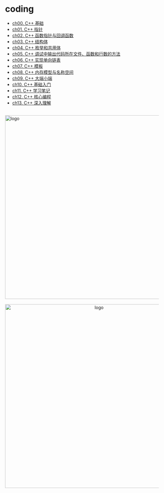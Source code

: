 # coding

-   [ch00. C++ 基础](/coding/C++/cpp_base/ch00.md)
-   [ch01. C++ 指针](/coding/C++/cpp_base/ch01.md)  
-   [ch02. C++ 函数指针与回调函数](/coding/C++/cpp_base/ch02.md)
-   [ch03. C++ 结构体](/coding/C++/cpp_base/ch03.md)
-   [ch04. C++ 枚举和共用体](/coding/C++/cpp_base/ch04.md)
-   [ch05. C++ 调试中输出代码所在文件、函数和行数的方法](/coding/C++/cpp_base/ch05.md)
-   [ch06. C++ 实现单向链表](/coding/C++/cpp_base/ch06.md)
-   [ch07. C++ 模板](/coding/C++/cpp_base/ch07.md)
-   [ch08. C++ 内存模型与名称空间](/coding/C++/cpp_base/ch08.md)
-   [ch09. C++ 大端小端](/coding/C++/cpp_base/ch09.md)
-   [ch10. C++ 基础入门](/coding/C++/cpp_base/ch10.md)
-   [ch11. C++ 学习笔记](/coding/C++/cpp_base/ch11.md)
-   [ch12. C++ 核心编程](/coding/C++/cpp_base/ch12.md)
-   [ch13. C++ 深入理解](/coding/C++/cpp_base/ch13.md)

<br />
<img  src='/img/bjkb.PNG' width="600" alt="logo">
<br />
<br />
<div align="center">
<img  src='/img/01.jpeg' width="600" alt="logo" />
</div>
<br />
<br />
